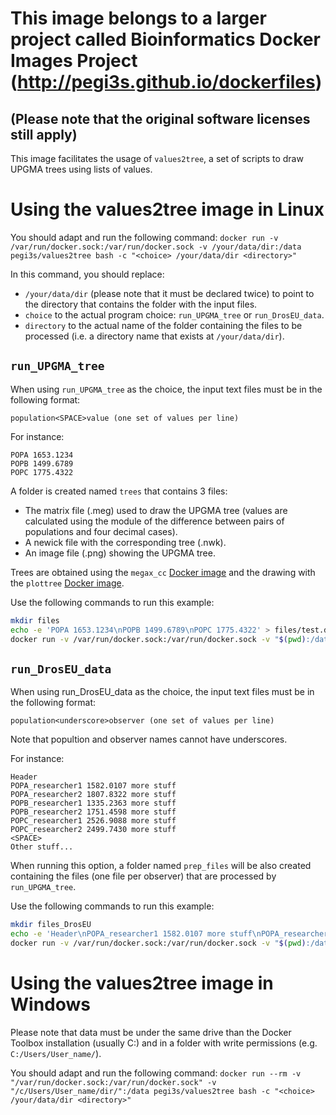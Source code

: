 # This image belongs to a larger project called Bioinformatics Docker Images Project (http://pegi3s.github.io/dockerfiles)
## (Please note that the original software licenses still apply)

This image facilitates the usage of `values2tree`, a set of scripts to draw UPGMA trees using lists of values.

# Using the values2tree image in Linux

You should adapt and run the following command: `docker run -v /var/run/docker.sock:/var/run/docker.sock -v /your/data/dir:/data pegi3s/values2tree bash -c "<choice> /your/data/dir <directory>"`

In this command, you should replace:
- `/your/data/dir` (please note that it must be declared twice) to point to the directory that contains the folder with the input files.
- `choice` to the actual program choice: `run_UPGMA_tree` or `run_DrosEU_data`.
- `directory` to the actual name of the folder containing the files to be processed (i.e. a directory name that exists at `/your/data/dir`).

## `run_UPGMA_tree`

When using `run_UPGMA_tree` as the choice, the input text files must be in the following format:

```
population<SPACE>value (one set of values per line)
```

For instance:

```
POPA 1653.1234
POPB 1499.6789
POPC 1775.4322
```

A folder is created named `trees` that contains 3 files: 
- The matrix file (.meg) used to draw the UPGMA tree (values are calculated using the module of the difference between pairs of populations and four decimal cases).
- A newick file with the corresponding tree (.nwk).
- An image file (.png) showing the UPGMA tree. 

Trees are obtained using the `megax_cc` [Docker image](https://hub.docker.com/r/pegi3s/megax_cc) and the drawing with the `plottree` [Docker image](https://hub.docker.com/r/pegi3s/plottree).

Use the following commands to run this example:

```bash
mkdir files
echo -e 'POPA 1653.1234\nPOPB 1499.6789\nPOPC 1775.4322' > files/test.dat
docker run -v /var/run/docker.sock:/var/run/docker.sock -v "$(pwd):/data" pegi3s/values2tree bash -c "run_UPGMA_tree $(pwd) files"
```

## `run_DrosEU_data`

When using run_DrosEU_data as the choice, the input text files must be in the following format:

```
population<underscore>observer (one set of values per line)
```

Note that popultion and observer names cannot have underscores.

For instance:

```
Header
POPA_researcher1 1582.0107 more stuff
POPA_researcher2 1807.8322 more stuff
POPB_researcher1 1335.2363 more stuff
POPB_researcher2 1751.4598 more stuff
POPC_researcher1 2526.9088 more stuff
POPC_researcher2 2499.7430 more stuff
<SPACE>
Other stuff...
```

When running this option, a folder named `prep_files` will be also created containing the files (one file per observer) that are processed by `run_UPGMA_tree`.

Use the following commands to run this example:

```bash
mkdir files_DrosEU
echo -e 'Header\nPOPA_researcher1 1582.0107 more stuff\nPOPA_researcher2 1807.8322 more stuff\nPOPB_researcher1 1335.2363 more stuff\nPOPB_researcher2 1751.4598 more stuff\nPOPC_researcher1 2526.9088 more stuff\nPOPC_researcher2 2499.7430 more stuff' > files_DrosEU/test.dat
docker run -v /var/run/docker.sock:/var/run/docker.sock -v "$(pwd):/data" pegi3s/values2tree bash -c "run_DrosEU_data $(pwd) files_DrosEU"
```

# Using the values2tree image in Windows

Please note that data must be under the same drive than the Docker Toolbox installation (usually C:) and in a folder with write permissions (e.g. `C:/Users/User_name/`).

You should adapt and run the following command: `docker run --rm -v "/var/run/docker.sock:/var/run/docker.sock" -v "/c/Users/User_name/dir/":/data pegi3s/values2tree bash -c "<choice> /your/data/dir <directory>"`
